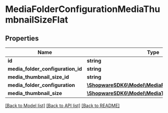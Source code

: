 # MediaFolderConfigurationMediaThumbnailSizeFlat

## Properties
Name | Type | Description | Notes
------------ | ------------- | ------------- | -------------
**id** | **string** |  | [optional] 
**media_folder_configuration_id** | **string** |  | 
**media_thumbnail_size_id** | **string** |  | 
**media_folder_configuration** | [**\ShopwareSDK6\Model\MediaFolderConfigurationFlat**](MediaFolderConfigurationFlat.md) |  | [optional] 
**media_thumbnail_size** | [**\ShopwareSDK6\Model\MediaThumbnailSizeFlat**](MediaThumbnailSizeFlat.md) |  | [optional] 

[[Back to Model list]](../../README.md#documentation-for-models) [[Back to API list]](../../README.md#documentation-for-api-endpoints) [[Back to README]](../../README.md)

